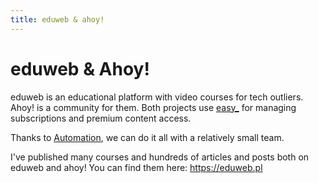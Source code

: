 ```yaml
---
title: eduweb & ahoy!
---
```


# eduweb & Ahoy!

eduweb is an educational platform with video courses for tech outliers. Ahoy! is a community for them. Both projects use [easy_](easy_.md) for managing subscriptions and premium content access. 

Thanks to [Automation](../Tools/Automation.md), we can do it all with a relatively small team.

I've published many courses and hundreds of articles and posts both on eduweb and ahoy! You can find them here: https://eduweb.pl


